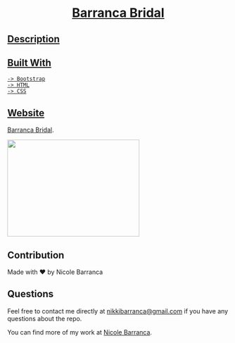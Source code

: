 <p align="center">
  <a href="" rel="noopener">

</p>

<h1 align="center">Barranca Bridal</h1>

<div align="center">

</div>

## Description

## Built With

```
-> Bootstrap
-> HTML
-> CSS

```

## Website

[Barranca Bridal]().

<img width=300px height=220px src="" alt=""></a>

## Contribution

Made with ❤️ by Nicole Barranca

## Questions

Feel free to contact me directly at nikkibarranca@gmail.com if you have any questions about the repo.

You can find more of my work at [Nicole Barranca](https://github.com/NicoleBarranca).
